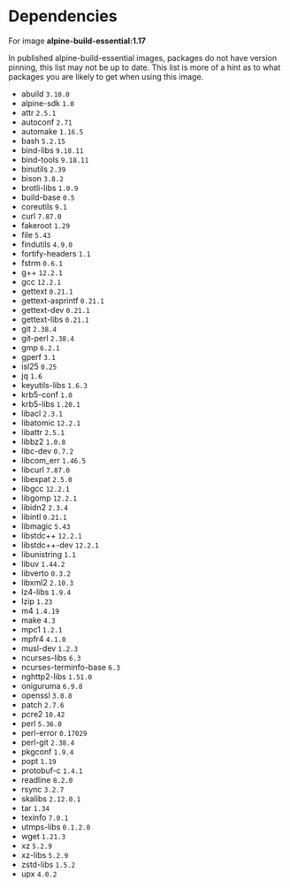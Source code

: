 # Dependencies

For image **alpine-build-essential:1.17**

In published alpine-build-essential images, packages do not have version
pinning, this list may not be up to date. This list is more of a hint as to
what packages you are likely to get when using this image.

* abuild `3.10.0`
* alpine-sdk `1.0`
* attr `2.5.1`
* autoconf `2.71`
* automake `1.16.5`
* bash `5.2.15`
* bind-libs `9.18.11`
* bind-tools `9.18.11`
* binutils `2.39`
* bison `3.8.2`
* brotli-libs `1.0.9`
* build-base `0.5`
* coreutils `9.1`
* curl `7.87.0`
* fakeroot `1.29`
* file `5.43`
* findutils `4.9.0`
* fortify-headers `1.1`
* fstrm `0.6.1`
* g++ `12.2.1`
* gcc `12.2.1`
* gettext `0.21.1`
* gettext-asprintf `0.21.1`
* gettext-dev `0.21.1`
* gettext-libs `0.21.1`
* git `2.38.4`
* git-perl `2.38.4`
* gmp `6.2.1`
* gperf `3.1`
* isl25 `0.25`
* jq `1.6`
* keyutils-libs `1.6.3`
* krb5-conf `1.0`
* krb5-libs `1.20.1`
* libacl `2.3.1`
* libatomic `12.2.1`
* libattr `2.5.1`
* libbz2 `1.0.8`
* libc-dev `0.7.2`
* libcom_err `1.46.5`
* libcurl `7.87.0`
* libexpat `2.5.0`
* libgcc `12.2.1`
* libgomp `12.2.1`
* libidn2 `2.3.4`
* libintl `0.21.1`
* libmagic `5.43`
* libstdc++ `12.2.1`
* libstdc++-dev `12.2.1`
* libunistring `1.1`
* libuv `1.44.2`
* libverto `0.3.2`
* libxml2 `2.10.3`
* lz4-libs `1.9.4`
* lzip `1.23`
* m4 `1.4.19`
* make `4.3`
* mpc1 `1.2.1`
* mpfr4 `4.1.0`
* musl-dev `1.2.3`
* ncurses-libs `6.3`
* ncurses-terminfo-base `6.3`
* nghttp2-libs `1.51.0`
* oniguruma `6.9.8`
* openssl `3.0.8`
* patch `2.7.6`
* pcre2 `10.42`
* perl `5.36.0`
* perl-error `0.17029`
* perl-git `2.38.4`
* pkgconf `1.9.4`
* popt `1.19`
* protobuf-c `1.4.1`
* readline `8.2.0`
* rsync `3.2.7`
* skalibs `2.12.0.1`
* tar `1.34`
* texinfo `7.0.1`
* utmps-libs `0.1.2.0`
* wget `1.21.3`
* xz `5.2.9`
* xz-libs `5.2.9`
* zstd-libs `1.5.2`
* upx `4.0.2`
